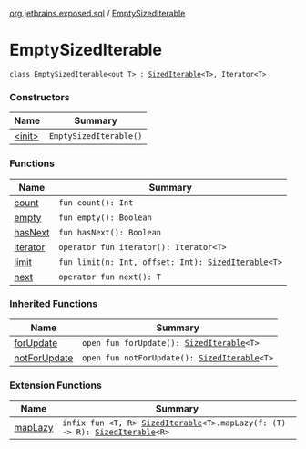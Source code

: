 [org.jetbrains.exposed.sql](../index.md) / [EmptySizedIterable](.)

# EmptySizedIterable

`class EmptySizedIterable<out T> : `[`SizedIterable`](../-sized-iterable/index.md)`<T>, Iterator<T>`

### Constructors

| Name | Summary |
|---|---|
| [&lt;init&gt;](-init-.md) | `EmptySizedIterable()` |

### Functions

| Name | Summary |
|---|---|
| [count](count.md) | `fun count(): Int` |
| [empty](empty.md) | `fun empty(): Boolean` |
| [hasNext](has-next.md) | `fun hasNext(): Boolean` |
| [iterator](iterator.md) | `operator fun iterator(): Iterator<T>` |
| [limit](limit.md) | `fun limit(n: Int, offset: Int): `[`SizedIterable`](../-sized-iterable/index.md)`<T>` |
| [next](next.md) | `operator fun next(): T` |

### Inherited Functions

| Name | Summary |
|---|---|
| [forUpdate](../-sized-iterable/for-update.md) | `open fun forUpdate(): `[`SizedIterable`](../-sized-iterable/index.md)`<T>` |
| [notForUpdate](../-sized-iterable/not-for-update.md) | `open fun notForUpdate(): `[`SizedIterable`](../-sized-iterable/index.md)`<T>` |

### Extension Functions

| Name | Summary |
|---|---|
| [mapLazy](../map-lazy.md) | `infix fun <T, R> `[`SizedIterable`](../-sized-iterable/index.md)`<T>.mapLazy(f: (T) -> R): `[`SizedIterable`](../-sized-iterable/index.md)`<R>` |

